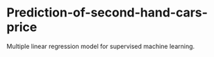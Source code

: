 # Prediction-of-second-hand-cars-price
Multiple linear regression model for supervised machine learning.

